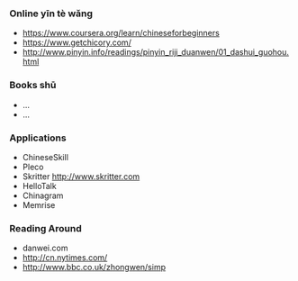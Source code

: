 ### Online yīn tè wǎng

- https://www.coursera.org/learn/chineseforbeginners
- https://www.getchicory.com/
- http://www.pinyin.info/readings/pinyin_riji_duanwen/01_dashui_guohou.html

### Books shū

- ...
- ...

### Applications

- ChineseSkill
- Pleco
- Skritter http://www.skritter.com
- HelloTalk
- Chinagram
- Memrise

### Reading Around

- danwei.com
- http://cn.nytimes.com/
- http://www.bbc.co.uk/zhongwen/simp